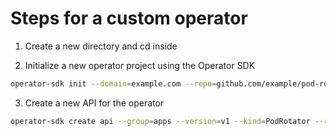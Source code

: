 # Steps for a custom operator

1. Create a new directory and cd inside

2. Initialize a new operator project using the Operator SDK

```sh
operator-sdk init --domain=example.com --repo=github.com/example/pod-rotator-operator
```

3. Create a new API for the operator

```sh
operator-sdk create api --group=apps --version=v1 --kind=PodRotator --resource=true --controller=true
```